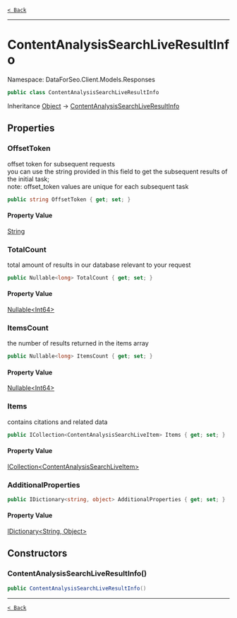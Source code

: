 [`< Back`](./)

---

# ContentAnalysisSearchLiveResultInfo

Namespace: DataForSeo.Client.Models.Responses

```csharp
public class ContentAnalysisSearchLiveResultInfo
```

Inheritance [Object](https://docs.microsoft.com/en-us/dotnet/api/system.object) → [ContentAnalysisSearchLiveResultInfo](./dataforseo.client.models.responses.contentanalysissearchliveresultinfo)

## Properties

### **OffsetToken**

offset token for subsequent requests
 <br>you can use the string provided in this field to get the subsequent results of the initial task;
 <br>note: offset_token values are unique for each subsequent task

```csharp
public string OffsetToken { get; set; }
```

#### Property Value

[String](https://docs.microsoft.com/en-us/dotnet/api/system.string)<br>

### **TotalCount**

total amount of results in our database relevant to your request

```csharp
public Nullable<long> TotalCount { get; set; }
```

#### Property Value

[Nullable&lt;Int64&gt;](https://docs.microsoft.com/en-us/dotnet/api/system.nullable-1)<br>

### **ItemsCount**

the number of results returned in the items array

```csharp
public Nullable<long> ItemsCount { get; set; }
```

#### Property Value

[Nullable&lt;Int64&gt;](https://docs.microsoft.com/en-us/dotnet/api/system.nullable-1)<br>

### **Items**

contains citations and related data

```csharp
public ICollection<ContentAnalysisSearchLiveItem> Items { get; set; }
```

#### Property Value

[ICollection&lt;ContentAnalysisSearchLiveItem&gt;](./dataforseo.client.models.contentanalysissearchliveitem)<br>

### **AdditionalProperties**

```csharp
public IDictionary<string, object> AdditionalProperties { get; set; }
```

#### Property Value

[IDictionary&lt;String, Object&gt;](https://docs.microsoft.com/en-us/dotnet/api/system.collections.generic.idictionary-2)<br>

## Constructors

### **ContentAnalysisSearchLiveResultInfo()**

```csharp
public ContentAnalysisSearchLiveResultInfo()
```

---

[`< Back`](./)
